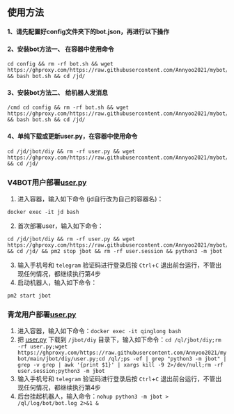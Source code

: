 ## 使用方法

#### 1、请先配置好config文件夹下的bot.json，再进行以下操作

#### 2、安装bot方法一、 在容器中使用命令
```shell
cd config && rm -rf bot.sh && wget https://ghproxy.com/https://raw.githubusercontent.com/Annyoo2021/mybot/main/config/bot.sh && bash bot.sh && cd /jd/
```
#### 3、安装bot方法二、 给机器人发消息
```text
/cmd cd config && rm -rf bot.sh && wget https://ghproxy.com/https://raw.githubusercontent.com/Annyoo2021/mybot/main/config/bot.sh && bash bot.sh && cd /jd/
```
#### 4、单纯下载或更新user.py，在容器中使用命令
```
cd /jd/jbot/diy && rm -rf user.py && wget https://ghproxy.com/https://raw.githubusercontent.com/Annyoo2021/mybot/main/jbot/diy/user.py && cd /jd/
```

### V4BOT用户部署[user.py](https://ghproxy.com/https://raw.githubusercontent.com/Annyoo2021/mybot/main/jbot/diy/user.py)
1. 进入容器，输入如下命令 (jd自行改为自己的容器名)：
```
docker exec -it jd bash
```
2. 首次部署user，输入如下命令：
```
cd /jd/jbot/diy && rm -rf user.py && wget https://ghproxy.com/https://raw.githubusercontent.com/Annyoo2021/mybot/main/jbot/diy/user.py && cd /jd/ && pm2 stop jbot && rm -rf user.session && python3 -m jbot
```
3. 输入手机号和 `telegram` 验证码进行登录后按 `Ctrl`+`C` 退出前台运行，不管出现任何情况，都继续执行第4步
4. 启动机器人，输入如下命令：
```
pm2 start jbot
```
### 青龙用户部署[user.py](https://ghproxy.com/https://raw.githubusercontent.com/Annyoo2021/mybot/main/jbot/diy/user.py) 
1. 进入容器，输入如下命令：`docker exec -it qinglong bash`
2. 把 [user.py](https://ghproxy.com/https://raw.githubusercontent.com/Annyoo2021/mybot/main/jbot/diy/user.py) 下载到 `/jbot/diy` 目录下，输入如下命令：`cd /ql/jbot/diy;rm -rf user.py;wget https://ghproxy.com/https://raw.githubusercontent.com/Annyoo2021/mybot/main/jbot/diy/user.py;cd /ql/;ps -ef | grep "python3 -m jbot" | grep -v grep | awk '{print $1}' | xargs kill -9 2>/dev/null;rm -rf user.session;python3 -m jbot`
3. 输入手机号和 `telegram` 验证码进行登录后按 `Ctrl`+`C` 退出前台运行，不管出现任何情况，都继续执行第4步
4. 后台挂起机器人，输入命令：`nohup python3 -m jbot > /ql/log/bot/bot.log 2>&1 &`
